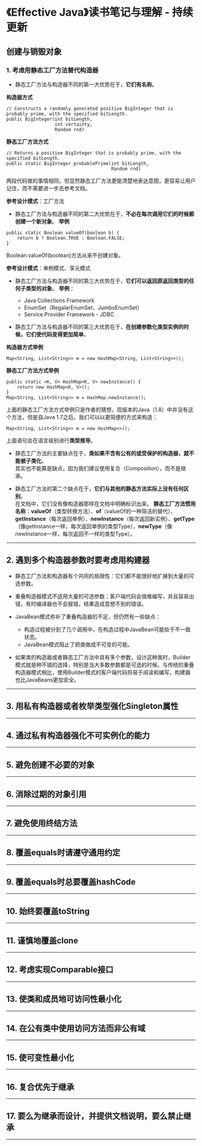 # 《Effective Java》读书笔记与理解 - 持续更新 #

## 创建与销毁对象 ##

### 1. 考虑用静态工厂方法替代构造器 ###

* 静态工厂方法与构造器不同的第一大优势在于，**它们有名称**。

 **构造器方式**
```
// Constructs a randomly generated positive BigInteger that is probably prime, with the specified bitLength.
public BigInteger(int bitLength,
                  int certainty,
                  Random rnd)
```

 **静态工厂方法方式**
```
// Returns a positive BigInteger that is probably prime, with the specified bitLength. 
public static BigInteger probablePrime(int bitLength,
                                       Random rnd)
```

 两段代码做的事情相同，但显然静态工厂方法更能清楚地表达意图，更容易让用户记住，而不需要进一步去参考文档。

 **参考设计模式**：工厂方法

* 静态工厂方法与构造器不同的第二大优势在于，**不必在每次调用它们的时候都创建一个新对象**。
 **举例**
```
public static Boolean valueOf(boolean b) {
    return b ? Boolean.TRUE : Boolean.FALSE;
}
```
Boolean.valueOf(boolean)方法从来不创建对象。

 **参考设计模式**：单例模式、享元模式

* 静态工厂方法与构造器不同的第三大优势在于，**它们可以返回原返回类型的任何子类型的对象**。
 **举例**：
	- Java Collections Framework
	- EnumSet（RegalarEnumSet、JumboEnumSet）
	- Service Provider Framework  - JDBC

* 静态工厂方法与构造器不同的第三大优势在于，**在创建参数化类型实例的时候，它们使代码变得更加简单**。

 **构造器方式举例**
```
Map<String, List<String>> m = new HashMap<String, List<String>>();
```
 **静态工厂方法方式举例**
```
public static <K, V> HashMap<K, V> newInstance() {
    return new HashMap<K, V>();
}
Map<String, List<String>> m = HashMap.newInstance();
```
上面的静态工厂方法方式举例只是作者的猜想，现版本的Java（1.8）中并没有这个方法，但是自Java 1.7之后，我们可以以更简便的方式来构造：
```
Map<String, List<String>> m = new HashMap<>();
```
上面语句会在语言级别进行**类型推导**。

* 静态工厂方法的主要缺点在于，**类如果不含有公有的或受保护的构造器，就不能被子类化**。  
其实也不能算是缺点，因为我们建议使用复合（Composition），而不是继承。

* 静态工厂方法的第二个缺点在于，**它们与其他的静态方法实际上没有任何区别**。  
在文档中，它们没有像构造器那样在文档中明确标识出来。
**静态工厂方法惯用名称**：**valueOf**（类型转换方法）、**of**（valueOf的一种简洁的替代）、**getInstance**（每次返回单例）、**newInstance**（每次返回新实例）、**getType**（像getInstance一样，每次返回单例的类型Type），**newType**（像newInstance一样，每次返回不一样的类型Type）。

----------
## 2. 遇到多个构造器参数时要考虑用构建器 ##

* 静态工厂方法和构造器有个共同的局限性：它们都不能很好地扩展到大量的可选参数。

* 重叠构造器模式不适用大量的可选参数：客户端代码会很难编写，并且容易出错，有时编译器也不会报错，结果造成意想不到的错误。

* JavaBean模式弥补了重叠构造器的不足，但仍然有一些缺点：
	- 构造过程被分到了几个调用中，在构造过程中JavaBean可能处于不一致状态。
	- JavaBean模式阻止了把类做成不可变的可能。   

* 如果类的构造器或者静态工厂方法中具有多个参数，设计这种类时，Builder模式就是种不错的选择，特别是当大多数参数都是可选的时候。与传统的重叠构造器模式相比，使用Builder模式的客户端代码将易于阅读和编写，构建器也比JavaBeans更加安全。 

----------
## 3. 用私有构造器或者枚举类型强化Singleton属性 ##

----------
## 4. 通过私有构造器强化不可实例化的能力 ##

----------
## 5. 避免创建不必要的对象 ##

----------
## 6. 消除过期的对象引用 ##

----------
## 7. 避免使用终结方法 ##

----------
## 8. 覆盖equals时请遵守通用约定 ##

----------
## 9. 覆盖equals时总要覆盖hashCode ##

----------
## 10. 始终要覆盖toString ##

----------
## 11. 谨慎地覆盖clone ##

----------
## 12. 考虑实现Comparable接口 ##

----------
## 13. 使类和成员地可访问性最小化 ##

----------
## 14. 在公有类中使用访问方法而非公有域 ##

----------
## 15. 使可变性最小化 ##

----------
## 16. 复合优先于继承 ##

----------
## 17. 要么为继承而设计，并提供文档说明，要么禁止继承 ##

----------